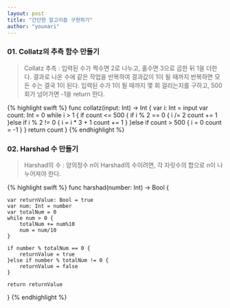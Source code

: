 ```yaml
---
layout: post
title: "간단한 알고리즘 구현하기"
author: "younari"
---
```


### 01. Collatz의 추측 함수 만들기
> Collatz 추측 : 입력된 수가 짝수면 2로 나누고, 홀수면 3으로 곱한 뒤 1을 더한다. 결과로 나온 수에 같은 작업을 반복하여 결과값이 1이 될 때까지 반복하면 모든 수는 결국 1이 된다. 입력된 수가 1이 될 때까지 몇 회 걸리는지를 구하고, 500회가 넘어가면 -1을 return 한다.

{% highlight swift %}
func collatz(input: Int) -> Int {
    var i: Int = input
    var count: Int = 0
    while i > 1 {
        if count <= 500 {
            if i % 2 == 0 {
                i /= 2
                count += 1
            }else if i % 2 != 0 {
                i = i * 3 + 1
                count += 1
            }
        }else if count > 500 {
            i = 0
            count = -1
        }
    }
    return count
}
{% endhighlight %}

### 02. Harshad 수 만들기
> Harshad의 수 : 양의정수 n이 Harshad의 수이려면, 각 자릿수의 합으로 n이 나누어져야 한다.

{% highlight swift %}
func harshad(number: Int) -> Bool {
    
    var returnValue: Bool = true
    var num: Int = number
    var totalNum = 0
    while num > 0 {
        totalNum += num%10
        num = num/10
    }
    
    if number % totalNum == 0 {
        returnValue = true
    }else if number % totalNum != 0 {
        returnValue = false
    }
    
    return returnValue
}
{% endhighlight %}